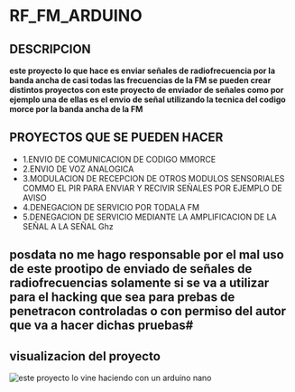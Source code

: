 
# RF_FM_ARDUINO

## DESCRIPCION
  **este proyecto lo que hace es enviar señales de radiofrecuencia por la banda ancha de casi todas las frecuencias   de la FM se pueden crear distintos proyectos con este proyecto de enviador de señales como por ejemplo una de     ellas es el envio de señal utilizando la tecnica del codigo morce por la banda ancha de la FM**
## PROYECTOS QUE SE PUEDEN HACER
  - 1.ENVIO DE COMUNICACION DE CODIGO MMORCE
  - 2.ENVIO DE VOZ ANALOGICA
  - 3.MODULACION DE RECEPCION DE OTROS MODULOS SENSORIALES COMMO EL PIR PARA ENVIAR Y RECIVIR SEÑALES POR EJEMPLO
    DE AVISO
  - 4.DENEGACION DE SERVICIO POR TODALA FM
  - 5.DENEGACION DE SERVICIO MEDIANTE LA AMPLIFICACION DE LA SEÑAL A LA SEÑAL Ghz
## posdata no me hago responsable por el mal uso de este prootipo de enviado de señales de radiofrecuencias solamente si se va a utilizar para el hacking que sea para prebas de penetracon controladas o con permiso del autor que va a hacer dichas pruebas#
## visualizacion del proyecto
![este proyecto lo vine haciendo con un arduino nano](https://github.com/L3-programing/RF_FM_arduino/blob/main/IMG_20240907_095236_157.jpg)
